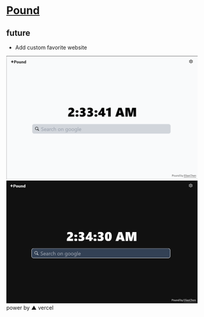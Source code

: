 # [Pound]('https://pound.eliaschen.dev')

## future
- Add custom favorite website

![pound lightmode](public/page-light.png)
![pound darkmode](public/page-dark.png)
power by ▲ vercel
